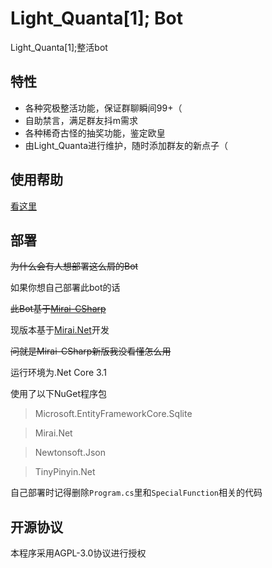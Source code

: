 # Light_Quanta[1]; Bot

Light_Quanta[1];整活bot


## 特性

- 各种究极整活功能，保证群聊瞬间99+（
- 自助禁言，满足群友抖m需求
- 各种稀奇古怪的抽奖功能，鉴定欧皇
- 由Light_Quanta进行维护，随时添加群友的新点子（
## 使用帮助

[看这里](https://lq0.tech/bot)




## 部署

~~为什么会有人想部署这么屑的Bot~~

如果你想自己部署此bot的话

~~此Bot基于[Mirai-CSharp](https://github.com/Executor-Cheng/Mirai-CSharp)~~

现版本基于[Mirai.Net](https://github.com/SinoAHpx/Mirai.Net)开发

~~问就是Mirai-CSharp新版我没看懂怎么用~~

运行环境为.Net Core 3.1

使用了以下NuGet程序包

> Microsoft.EntityFrameworkCore.Sqlite

> Mirai.Net

> Newtonsoft.Json

> TinyPinyin.Net

自己部署时记得删除`Program.cs`里和`SpecialFunction`相关的代码


## 开源协议

本程序采用AGPL-3.0协议进行授权

  
